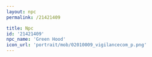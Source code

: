 ```yaml
---
layout: npc
permalink: /21421409

title: Npc
id: '21421409'
npc_name: 'Green Hood'
icon_url: 'portrait/mob/02010009_vigilancecom_p.png'
---
```

